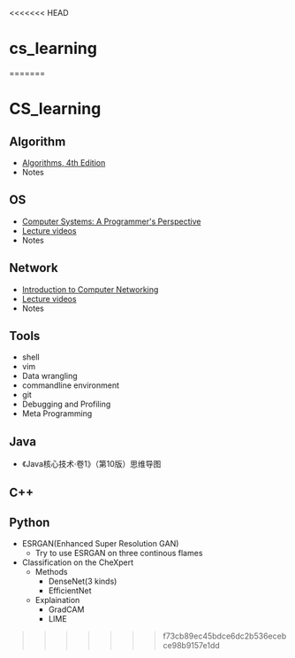 <<<<<<< HEAD
# cs_learning



=======
# CS_learning

## Algorithm
- [Algorithms, 4th Edition](https://cuvids.io/app/course/2/)
- Notes 
 

## OS
- [Computer Systems: A Programmer's Perspective](http://csapp.cs.cmu.edu)
- [Lecture videos](https://www.youtube.com/playlist?list=PLbY-cFJNzq7z_tQGq-rxtq_n2QQDf5vnM)
- Notes

## Network
- [Introduction to Computer Networking](https://cs144.github.io)
- [Lecture videos](https://www.youtube.com/watch?v=nh970YyKRDA&list=PLvFG2xYBrYAQCyz4Wx3NPoYJOFjvU7g2Z)
- Notes

## Tools
- shell
- vim
- Data wrangling
- commandline environment
- git
- Debugging and Profiling
- Meta Programming

## Java
- 《Java核心技术·卷1》（第10版）思维导图

## C++

## Python
- ESRGAN(Enhanced Super Resolution GAN) 
  - Try to use ESRGAN on three continous flames
- Classification on the CheXpert 
  - Methods
    - DenseNet(3 kinds)
    - EfficientNet
  - Explaination
    - GradCAM
    - LIME
>>>>>>> f73cb89ec45bdce6dc2b536ecebce98b9157e1dd
